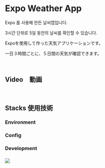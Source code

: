 # Expo Weather App

Expo 를 사용해 만든 날씨앱입니다.

3시간 단위로 5일 동안의 날씨를 확인할 수 있습니다.

Expoを使用して作った天気アプリケーションです。

一日３時間ごとに、５日間の天気が確認できます。

<br/>

## Video　動画



<br/>

## Stacks 使用技術

### Environment

### Config

### Development

### 

<img src="https://img.shields.io/badge/react-#ffffff?style=for-the-badge&logo=react&logoColor=#61DAFB"> 
